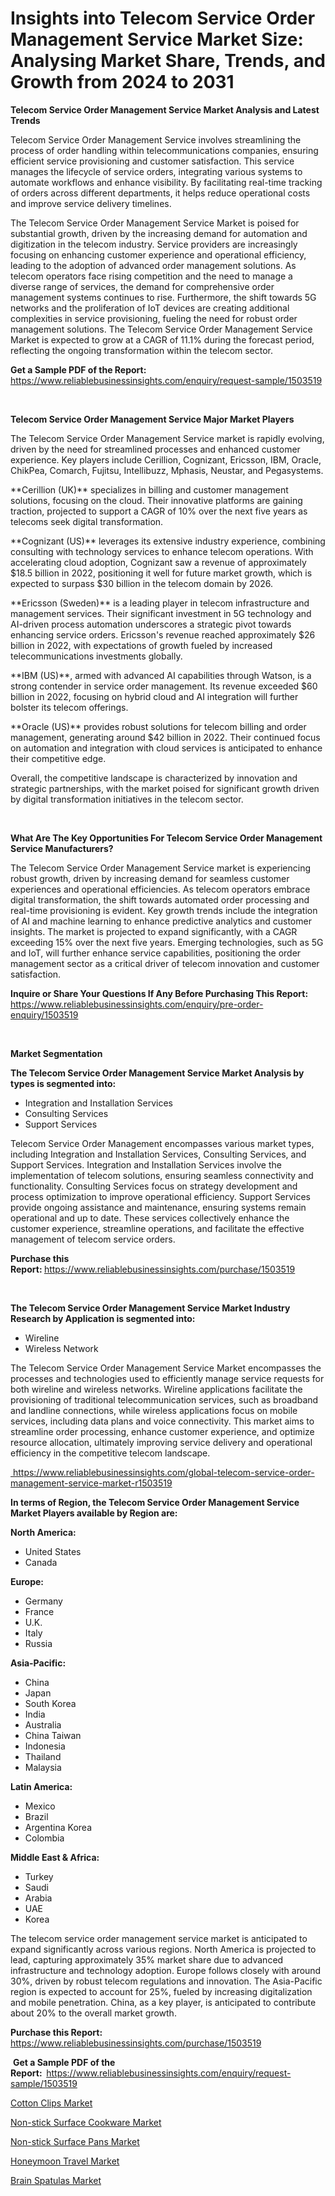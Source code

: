 <p><h1>Insights into Telecom Service Order Management Service Market Size: Analysing Market Share, Trends, and Growth from 2024 to 2031</h1></p><p><strong>Telecom Service Order Management Service Market Analysis and Latest Trends</strong></p>
<p><p>Telecom Service Order Management Service involves streamlining the process of order handling within telecommunications companies, ensuring efficient service provisioning and customer satisfaction. This service manages the lifecycle of service orders, integrating various systems to automate workflows and enhance visibility. By facilitating real-time tracking of orders across different departments, it helps reduce operational costs and improve service delivery timelines.</p><p>The Telecom Service Order Management Service Market is poised for substantial growth, driven by the increasing demand for automation and digitization in the telecom industry. Service providers are increasingly focusing on enhancing customer experience and operational efficiency, leading to the adoption of advanced order management solutions. As telecom operators face rising competition and the need to manage a diverse range of services, the demand for comprehensive order management systems continues to rise. Furthermore, the shift towards 5G networks and the proliferation of IoT devices are creating additional complexities in service provisioning, fueling the need for robust order management solutions. The Telecom Service Order Management Service Market is expected to grow at a CAGR of 11.1% during the forecast period, reflecting the ongoing transformation within the telecom sector.</p></p>
<p><strong>Get a Sample PDF of the Report:&nbsp;</strong> <a href="https://www.reliablebusinessinsights.com/enquiry/request-sample/1503519?utm_campaign=1405&utm_medium=2&utm_source=Github&utm_content=ia&utm_term=27092024&utm_id=telecom-service-order-management-service">https://www.reliablebusinessinsights.com/enquiry/request-sample/1503519</a></p>
<p>&nbsp;</p>
<p><strong>Telecom Service Order Management Service Major Market Players</strong></p>
<p><p>The Telecom Service Order Management Service market is rapidly evolving, driven by the need for streamlined processes and enhanced customer experience. Key players include Cerillion, Cognizant, Ericsson, IBM, Oracle, ChikPea, Comarch, Fujitsu, Intellibuzz, Mphasis, Neustar, and Pegasystems.</p><p>**Cerillion (UK)** specializes in billing and customer management solutions, focusing on the cloud. Their innovative platforms are gaining traction, projected to support a CAGR of 10% over the next five years as telecoms seek digital transformation.</p><p>**Cognizant (US)** leverages its extensive industry experience, combining consulting with technology services to enhance telecom operations. With accelerating cloud adoption, Cognizant saw a revenue of approximately $18.5 billion in 2022, positioning it well for future market growth, which is expected to surpass $30 billion in the telecom domain by 2026.</p><p>**Ericsson (Sweden)** is a leading player in telecom infrastructure and management services. Their significant investment in 5G technology and AI-driven process automation underscores a strategic pivot towards enhancing service orders. Ericsson's revenue reached approximately $26 billion in 2022, with expectations of growth fueled by increased telecommunications investments globally.</p><p>**IBM (US)**, armed with advanced AI capabilities through Watson, is a strong contender in service order management. Its revenue exceeded $60 billion in 2022, focusing on hybrid cloud and AI integration will further bolster its telecom offerings.</p><p>**Oracle (US)** provides robust solutions for telecom billing and order management, generating around $42 billion in 2022. Their continued focus on automation and integration with cloud services is anticipated to enhance their competitive edge.</p><p>Overall, the competitive landscape is characterized by innovation and strategic partnerships, with the market poised for significant growth driven by digital transformation initiatives in the telecom sector.</p></p>
<p>&nbsp;</p>
<p><strong>What Are The Key Opportunities For Telecom Service Order Management Service Manufacturers?</strong></p>
<p><p>The Telecom Service Order Management Service market is experiencing robust growth, driven by increasing demand for seamless customer experiences and operational efficiencies. As telecom operators embrace digital transformation, the shift towards automated order processing and real-time provisioning is evident. Key growth trends include the integration of AI and machine learning to enhance predictive analytics and customer insights. The market is projected to expand significantly, with a CAGR exceeding 15% over the next five years. Emerging technologies, such as 5G and IoT, will further enhance service capabilities, positioning the order management sector as a critical driver of telecom innovation and customer satisfaction.</p></p>
<p><strong>Inquire or Share Your Questions If Any Before Purchasing This Report:</strong> <a href="https://www.reliablebusinessinsights.com/enquiry/pre-order-enquiry/1503519?utm_campaign=1405&utm_medium=2&utm_source=Github&utm_content=ia&utm_term=27092024&utm_id=telecom-service-order-management-service">https://www.reliablebusinessinsights.com/enquiry/pre-order-enquiry/1503519</a></p>
<p>&nbsp;</p>
<p><strong>Market Segmentation</strong></p>
<p><strong>The Telecom Service Order Management Service Market Analysis by types is segmented into:</strong></p>
<p><ul><li>Integration and Installation Services</li><li>Consulting Services</li><li>Support Services</li></ul></p>
<p><p>Telecom Service Order Management encompasses various market types, including Integration and Installation Services, Consulting Services, and Support Services. Integration and Installation Services involve the implementation of telecom solutions, ensuring seamless connectivity and functionality. Consulting Services focus on strategy development and process optimization to improve operational efficiency. Support Services provide ongoing assistance and maintenance, ensuring systems remain operational and up to date. These services collectively enhance the customer experience, streamline operations, and facilitate the effective management of telecom service orders.</p></p>
<p><strong>Purchase this Report:&nbsp;</strong><a href="https://www.reliablebusinessinsights.com/purchase/1503519?utm_campaign=1405&utm_medium=2&utm_source=Github&utm_content=ia&utm_term=27092024&utm_id=telecom-service-order-management-service">https://www.reliablebusinessinsights.com/purchase/1503519</a></p>
<p>&nbsp;</p>
<p><strong>The Telecom Service Order Management Service Market Industry Research by Application is segmented into:</strong></p>
<p><ul><li>Wireline</li><li>Wireless Network</li></ul></p>
<p><p>The Telecom Service Order Management Service Market encompasses the processes and technologies used to efficiently manage service requests for both wireline and wireless networks. Wireline applications facilitate the provisioning of traditional telecommunication services, such as broadband and landline connections, while wireless applications focus on mobile services, including data plans and voice connectivity. This market aims to streamline order processing, enhance customer experience, and optimize resource allocation, ultimately improving service delivery and operational efficiency in the competitive telecom landscape.</p></p>
<p><a href="https://www.reliablebusinessinsights.com/global-telecom-service-order-management-service-market-r1503519?utm_campaign=1405&utm_medium=2&utm_source=Github&utm_content=ia&utm_term=27092024&utm_id=telecom-service-order-management-service">&nbsp;https://www.reliablebusinessinsights.com/global-telecom-service-order-management-service-market-r1503519</a></p>
<p><strong>In terms of Region, the Telecom Service Order Management Service Market Players available by Region are:</strong></p>
<p>
    <p> <strong> North America: </strong>
        <ul>
            <li>United States</li>
            <li>Canada</li>
        </ul>
        </p> 
    <p> <strong> Europe: </strong>
        <ul>
            <li>Germany</li>
            <li>France</li>
            <li>U.K.</li>
            <li>Italy</li>
            <li>Russia</li>
        </ul>
        </p> 
    <p> <strong> Asia-Pacific: </strong>
        <ul>
            <li>China</li>
            <li>Japan</li>
            <li>South Korea</li>
            <li>India</li>
            <li>Australia</li>
            <li>China Taiwan</li>
            <li>Indonesia</li>
            <li>Thailand</li>
            <li>Malaysia</li>
        </ul>
        </p> 
    <p> <strong> Latin America: </strong>
        <ul>
            <li>Mexico</li>
            <li>Brazil</li>
            <li>Argentina Korea</li>
            <li>Colombia</li>
        </ul>
        </p> 
    <p> <strong> Middle East & Africa: </strong>
        <ul>
            <li>Turkey</li>
            <li>Saudi</li>
            <li>Arabia</li>
            <li>UAE</li>
            <li>Korea</li>
        </ul>
    </p>
    </p>
<p><p>The telecom service order management service market is anticipated to expand significantly across various regions. North America is projected to lead, capturing approximately 35% market share due to advanced infrastructure and technology adoption. Europe follows closely with around 30%, driven by robust telecom regulations and innovation. The Asia-Pacific region is expected to account for 25%, fueled by increasing digitalization and mobile penetration. China, as a key player, is anticipated to contribute about 20% to the overall market growth.</p></p>
<p><strong>Purchase this Report: </strong><a href="https://www.reliablebusinessinsights.com/purchase/1503519?utm_campaign=1405&utm_medium=2&utm_source=Github&utm_content=ia&utm_term=27092024&utm_id=telecom-service-order-management-service">https://www.reliablebusinessinsights.com/purchase/1503519</a></p>
<p>&nbsp;<strong>Get a Sample PDF of the Report:&nbsp;&nbsp;</strong><a href="https://www.reliablebusinessinsights.com/enquiry/request-sample/1503519?utm_campaign=1405&utm_medium=2&utm_source=Github&utm_content=ia&utm_term=27092024&utm_id=telecom-service-order-management-service">https://www.reliablebusinessinsights.com/enquiry/request-sample/1503519</a></p>
<p><strong></strong></p>
<p><p><a href="https://www.linkedin.com/pulse/cotton-clips-market-size-growth-trends-industry-analysis-type-d1cef?trackingId=YgRyHpKNRl2xcijanj1V%2Bw%3D%3D&utm_campaign=1405&utm_medium=2&utm_source=Github&utm_content=ia&utm_term=27092024&utm_id=telecom-service-order-management-service">Cotton Clips Market</a></p><p><a href="https://issuu.com/reportprime-2/docs/non-stick-surface-cookware-market-s_3df68148e8c1c6?utm_campaign=1405&utm_medium=2&utm_source=Github&utm_content=ia&utm_term=27092024&utm_id=telecom-service-order-management-service">Non-stick Surface Cookware Market</a></p><p><a href="https://issuu.com/reportprime-2/docs/non-stick-surface-pans-market-size-_e2597bc6f79440?utm_campaign=1405&utm_medium=2&utm_source=Github&utm_content=ia&utm_term=27092024&utm_id=telecom-service-order-management-service">Non-stick Surface Pans Market</a></p><p><a href="https://www.linkedin.com/pulse/honeymoon-travel-market-investigation-industry-evolution-3rtnf?trackingId=no6BQV3MSI639bHBRPxM3w%3D%3D&utm_campaign=1405&utm_medium=2&utm_source=Github&utm_content=ia&utm_term=27092024&utm_id=telecom-service-order-management-service">Honeymoon Travel Market</a></p><p><a href="https://www.linkedin.com/pulse/global-brain-spatulas-market-product-type-application-okggc?utm_campaign=1405&utm_medium=2&utm_source=Github&utm_content=ia&utm_term=27092024&utm_id=telecom-service-order-management-service">Brain Spatulas Market</a></p></p>